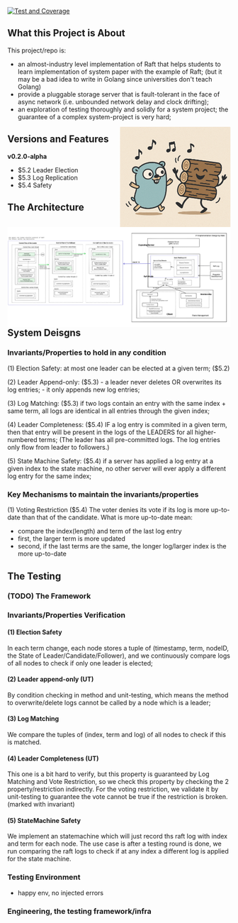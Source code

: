 [![Test and Coverage](https://github.com/maki3cat/mkraft/actions/workflows/test-coverage.yml/badge.svg?branch=main)](https://github.com/maki3cat/mkraft/actions/workflows/test-coverage.yml)

## What this Project is About

This project/repo is:

- an almost-industry level implementation of Raft that helps students to learn implementation of system paper with the example of Raft;
(but it may be a bad idea to write in Golang since universities don't teach Golang)
- provide a pluggable storage server that is fault-tolerant in the face of async network (i.e. unbounded network delay and clock drifting);
- an exploration of testing thoroughly and solidly for a system project; the guarantee of a complex system-project is very hard;

<img src="img/logo.jpg" alt="My Image" align="right" width="250">


## Versions and Features

<b> v0.2.0-alpha </b>
- $5.2 Leader Election
- $5.3 Log Replication
- $5.4 Safety

## The Architecture

<img src="img/impl_design_v1.jpg" alt="design-v1" align="right">


## System Deisgns
### Invariants/Properties to hold in any condition

(1) Election Safety:
at most one leader can be elected at a given term; ($5.2)

(2) Leader Append-only: ($5.3)
    - a leader never deletes OR overwrites its log entries;
    - it only appends new log entries;

(3) Log Matching: ($5.3)
if two logs contain an entry with the same index + same term, 
all logs are identical in all entries through the given index;

(4) Leader Completeness: ($5.4)
IF a log entry is commited in a given term,
then that entry will be present in the logs of the LEADERS for all higher-numbered terms;
(The leader has all pre-committed logs. The log entries only flow from leader to followers.)

(5) State Machine Safety: ($5.4)
if a server has applied a log entry at a given index to the state machine, 
no other server will ever apply a different log entry for the same index; 

### Key Mechanisms to maintain the invariants/properties

(1) Voting Restriction ($5.4)
The voter denies its vote if its log is more up-to-date than that of the candidate.
What is more up-to-date mean:
- compare the index(length) and term of the last log entry
- first, the larger term is more updated
- second, if the last terms are the same, the longer log/larger index is the more up-to-date


## The Testing 

### (TODO) The Framework


### Invariants/Properties Verification

#### (1) Election Safety 
In each term change, each node stores a tuple of (timestamp, term, nodeID, the State of Leader/Candidate/Follower),
and we continuously compare logs of all nodes to check if only one leader is elected;

#### (2) Leader append-only (UT)
By condition checking in method and unit-testing, which means the method to overwrite/delete logs cannot be called
by a node which is a leader;

#### (3) Log Matching
We compare the tuples of (index, term and log) of all nodes to check if this is matched.

#### (4) Leader Completeness (UT)
This one is a bit hard to verify, but this property is guaranteed by Log Matching and Vote Restriction,
so we check this property by checking the 2 property/restriction indirectly.
For the voting restriction, we validate it by unit-testing to guarantee the vote cannot be true if the restriction is broken.
(marked with invariant)

#### (5) StateMachine Safety
We implement an statemachine which will just record ths raft log with index and term for each node.
The use case is after a testing round is done, we run comparing
the raft logs to check if at any index a different log is applied for the state machine.

### Testing Environment
- happy env, no injected errors

### Engineering, the testing framework/infra